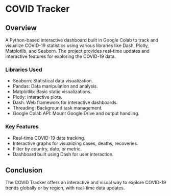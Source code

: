 #  COVID Tracker
## Overview
A Python-based interactive dashboard built in Google Colab to track and visualize COVID-19 statistics using various libraries like Dash, Plotly, Matplotlib, and Seaborn. The project provides real-time updates and interactive features for exploring the COVID-19 data.

### Libraries Used
- Seaborn: Statistical data visualization.
- Pandas: Data manipulation and analysis.
- Matplotlib: Basic static visualizations.
- Plotly: Interactive plots.
- Dash: Web framework for interactive dashboards.
- Threading: Background task management.
- Google Colab API: Mount Google Drive and output handling.

### Key Features
- Real-time COVID-19 data tracking.
- Interactive graphs for visualizing cases, deaths, recoveries.
- Filter by country, date, or metric.
- Dashboard built using Dash for user interaction.

## Conclusion
The COVID Tracker offers an interactive and visual way to explore COVID-19 trends globally or by region, with real-time data updates.
